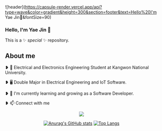 ![header](https://capsule-render.vercel.app/api?type=wave&color=gradient&height=300&section=footer&text=Hello%20I'm Yae Jin🥳&fontSize=90)

### Hello, I'm Yae Jin 🥳


This is a ✨ _special_ ✨ repository.

## About me 

❥ 🏫 Electrical and Electronics Engineering Student at Kangwon National University.

❥ 🖥 Double Major in Electrical Engineering and IoT Software.

❥ 🌱 I'm currently learning and growing as a Software Developer.

❥ 📫 Connect with me 
<div align="center">
    <a href="https://instagram.com/yeye776">
<img
src="http://img.shields.io/badge/-Instagram-E4405F?style=flat&logo=Instagram&link=https://instagram.com/yeye776/"
style="height : auto; margin-left : 10px; margin-right : 10px;"/>
</a>

[![Anurag's GitHub stats](https://github-readme-stats.vercel.app/api?username=YAEJIN-JEONG)](https://github.com/YAEJIN-JEONG/github-readme-stats)
[![Top Langs](https://github-readme-stats.vercel.app/api/top-langs/?username=anuraghazra&layout=compact)](https://github.com/YAEJIN-JEON/github-readme-stats)

</div>


